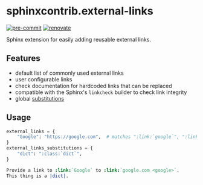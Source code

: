 # sphinxcontrib.external-links

[![pre-commit](https://img.shields.io/badge/pre--commit-enabled-brightgreen?logo=pre-commit)](https://github.com/pre-commit/pre-commit)
[![renovate](https://img.shields.io/badge/enabled-brightgreen?logo=renovatebot&logoColor=%2373afae&label=renovate)](https://developer.mend.io/)

Sphinx extension for easily adding reusable external links.

## Features

- default list of commonly used external links
- user configurable links
- check documentation for hardcoded links that can be replaced
- compatible with the Sphinx's `linkcheck` builder to check link integrity
- global [substitutions](https://www.sphinx-doc.org/en/master/usage/restructuredtext/basics.html#substitutions)

## Usage

```python
external_links = {
    "Google": "https://google.com",  # matches ":link:`google`", ":link:`Google`", etc
}
external_links_substitutions = {
    "dict": ":class:`dict`",
}
```

```rst
Provide a link to :link:`Google` to :link:`google.com <google>`.
This thing is a |dict|.
```
